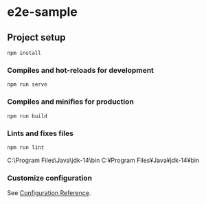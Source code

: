 # e2e-sample

## Project setup
```
npm install
```

### Compiles and hot-reloads for development
```
npm run serve
```

### Compiles and minifies for production
```
npm run build
```

### Lints and fixes files
```
npm run lint
```
C:\Program Files\Java\jdk-14\bin
C:¥Program Files¥Java¥jdk-14¥bin
### Customize configuration
See [Configuration Reference](https://cli.vuejs.org/config/).
